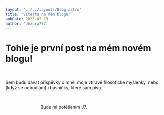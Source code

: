 ```yaml
---
layout: '../../layouts/Blog.astro'
title: 'Vítejte na mém blogu'
pubDate: 2023-07-19
author: 'Jezura777'
---
```

# Tohle je první post na mém novém blogu!
  
<!-- ^ tu je whitespaca kdyz chces aby si mel dalsi radek okopci -->
Sem budu dávat příspěvky o mně, moje vtíravé filosofické myšlenky, nebo (když se odhodlám) i básničky, které sám píšu.
 
<!--  -->
 
<!--  -->
                                Bude mi potěšením J7.